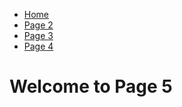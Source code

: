 <ul class="breadcrumb">
  <li><a href="index.html">Home</a></li>
  <li><a href="Page2.md.html">Page 2</a></li>
  <li><a href="Page3.md.html">Page 3</a></li>
  <li><a href="Page4.md.html">Page 4</a></li>
</ul>

<h1>Welcome to Page 5</h1>

